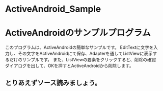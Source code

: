ActiveAndroid_Sample
====================
# ActiveAndroidのサンプルプログラム
このプログラムは、ActiveAndroidの簡単なサンプルです。
EditTextに文字を入力し、その文字をActiveAndroidにて保存、Adapterを通してListViewに表示するだけのサンプルです。
また、ListViewの要素をクリックすると、削除の確認ダイアログを出して、OKを押すとActiveAndroidから削除します。

## とりあえずソース読みましょう。

